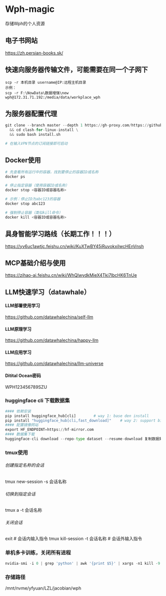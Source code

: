 # Wph-magic
存储Wph的个人资源

## 电子书网站
https://zh.persian-books.sk/

## 快速向服务器传输文件，可能需要在同一个子网下
```
scp -r 本机目录 username@IP:远程主机目录
示例：
scp -r F:\NowData\数据增强\new wph@172.31.71.192:/media/data/workplace_wph
```

## 为服务器配置代理
```python
git clone --branch master --depth 1 https://gh-proxy.com/https://github.com/nelvko/clash-for-linux-install.git \
  && cd clash-for-linux-install \
  && sudo bash install.sh

# 在输入VPN节点的订阅链接即可启动
```

## Docker使用
```python
# 先查看所有运行中的容器，找到要停止的容器ID或名称
docker ps

# 停止指定容器（使用容器ID或名称）
docker stop <容器ID或容器名称>

# 示例：停止ID为abc123的容器
docker stop abc123

# 强制停止容器（类似kill命令）
docker kill <容器ID或容器名称>
```

## 具身智能学习路线（长期工作！！！）
https://yv6uc1awtjc.feishu.cn/wiki/KuXTwBY45iRuvokxiIwcHEnVnsh

## MCP基础介绍与使用
https://zihao-ai.feishu.cn/wiki/WhQlwydkMieX4Tki7lbcHK6TnUe

## LLM快速学习（datawhale）
#### LLM部署使用学习
https://github.com/datawhalechina/self-llm
#### LLM原理学习
https://github.com/datawhalechina/happy-llm
#### LLM应用学习
https://github.com/datawhalechina/llm-universe

#### Ditital Ocean密码
WPH123456789SZU


### huggingface cli 下载数据集
```python
#### 依赖安装
pip install huggingface_hub[cli]        # way 1: base den install 
pip install "huggingface_hub[cli,fast_download]"    # way 2: support bigfile install
#### 配置镜像网站
export HF_ENDPOINT=https://hf-mirror.com
#### 数据集下载
huggingface-cli download --repo-type dataset --resume-download 复制数据集名称 --local-dir 下载路径
```

### tmux使用
###### 创建指定名称的会话
tmux new-session -s 会话名称
###### 切换到指定会话
tmux a -t 会话名称
###### 关闭会话
exit # 会话内输入指令
tmux kill-session -t 会话名称  # 会话外输入指令

### 单机多卡训练，关闭所有进程
```python
nvidia-smi -i 0 | grep 'python' | awk '{print $5}' | xargs -n1 kill -9
```

### 存储路径
/mnt/nvme/yfyuan/LZL/jacobian/wph

